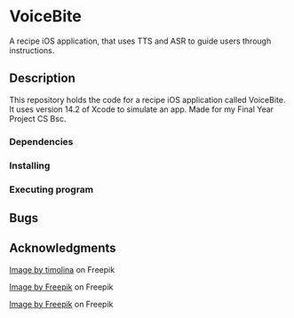 # VoiceBite

A recipe iOS application, that uses TTS and ASR to guide users through instructions. 

## Description

This repository holds the code for a recipe iOS application called VoiceBite. 
It uses version 14.2 of Xcode to simulate an app.
Made for my Final Year Project CS Bsc.

### Dependencies

### Installing

### Executing program

## Bugs

## Acknowledgments
<a href="https://www.freepik.com/free-photo/penne-pasta-with-pesto-sauce-zucchini-green-peas-basil-italian-food-top-view-flat-lay_7676329.htm#query=pasta&position=4&from_view=search&track=sph&uuid=ef623c77-f737-4b79-9a51-a73b25afca63">Image by timolina</a> on Freepik

<a href="https://www.freepik.com/free-photo/boiling-hot-water-arrangement_18004822.htm#fromView=search&page=1&position=2&uuid=d4ad8e38-335a-4f11-9a45-a951208e9f74">Image by Freepik</a> on Freepik

<a href="https://www.freepik.com/free-photo/close-up-hand-holding-smoothie-bottle_13185555.htm#fromView=search&page=1&position=0&uuid=1a9421ff-00e9-4df3-9344-ff8453f3f763">Image by Freepik</a> on Freepik


